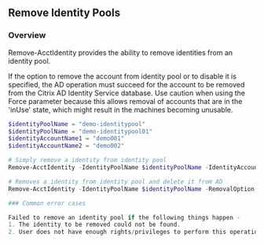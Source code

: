 ## Remove Identity Pools

### Overview
Remove-AcctIdentity provides the ability to remove identities from an identity pool.

If the option to remove the account from identity pool or to disable it is specified, the AD operation must succeed for the account to be removed from the Citrix AD Identity Service database.
Use caution when using the Force parameter because this allows removal of accounts that are in the 'inUse' state, which might result in the machines becoming unusable.
```powershell
$identityPoolName = "demo-identitypool"
$identityPoolName = "demo-identitypool01"
$identityAccountName1 = "demo001"
$identityAccountName2 = "demo002"

# Simply remove a identity from identity pool
Remove-AcctIdentity -IdentityPoolName $identityPoolName -IdentityAccountName $identityAccountName1

# Removes a identity from identity pool and delete it from AD
Remove-AcctIdentity -IdentityPoolName $identityPoolName -RemovalOption Delete -IdentityAccountName $identityAccountName2

### Common error cases

Failed to remove an identity pool if the following things happen -
1. The identity to be removed could not be found.
2. User does not have enough rights/privileges to perform this operation.